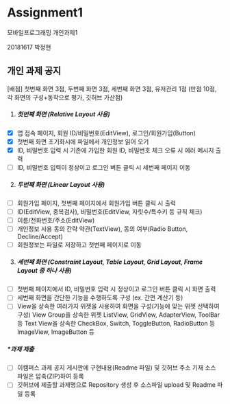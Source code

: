 # Assignment1
모바일프로그래밍 개인과제1

20181617 박정현



## 개인 과제 공지

[배점] 첫번째 화면 3점, 두번째 화면 3점, 세번째 화면 3점, 유저관리 1점 
      (만점 10점, 각 화면의 구성+동작으로 평가, 깃허브 가산점)


1. ##### 첫번째 화면 (Relative Layout 사용)
- [x] 앱 접속 페이지, 회원 ID/비밀번호(EditView), 로그인/회원가입(Button)
- [x] 첫번째 화면 초기화시에 파일에서 개인정보 읽어 오기
- [x] ID, 비밀번호 입력 시 기존에 가입한 회원 ID, 비밀번호 체크 오류 시 에러 메시지 출력
- [ ] ID, 비밀번호 입력이 정상이고 로그인 버튼 클릭 시 세번째 페이지 이동 

2. ##### 두번째 화면 (Linear Layout 사용)
- [ ] 회원가입 페이지, 첫번째 페이지에서 회원가입 버튼 클릭 시 출력 
- [ ] ID(EditView, 중복검사), 비밀번호(EditView, 자릿수/특수키 등 규칙 체크) 
- [ ] 이름/전화번호/주소(EditView)
- [ ] 개인정보 사용 동의 간략 약관(TextView), 동의 여부(Radio Button, Decline/Accept)
- [ ] 회원정보는 파일로 저장하고 첫번째 페이지로 이동

3. ##### 세번째 화면 (Constraint Layout, Table Layout, Grid Layout, Frame Layout 중 하나 사용)
- [ ] 첫번째 페이지에서 ID, 비밀번호 입력 시 정상이고 로그인 버튼 클릭 시 화면 출력
- [ ] 세번째 화면을 간단한 기능을 수행하도록 구성 (ex. 간편 계산기 등)
- [ ] View을 상속한 여러가지 위젯을 사용하여 화면을 구성(기능에 맞는 위젯 선택하여 구성)
  View Group을 상속한 위젯 ListView, GridView, AdapterView, ToolBar 등
  Text View을 상속한 CheckBox, Switch, ToggleButton, RadioButton 등
  ImageView, ImageButton 등

##### *과제 제출 

- [ ] 이캠퍼스 과제 공지 게시판에 구현내용(Readme 파일) 및 깃허브 주소 기재
  소스 파일은 압축(ZIP)하여 등록
- [ ] 깃허브에 제출할 과제명으로 Repository 생성 후 소스파일 upload 및 Readme 파일 등록 
